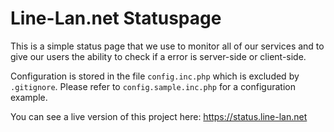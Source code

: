 # Line-Lan.net Statuspage

This is a simple status page that we use to monitor all of our services and to
give our users the ability to check if a error is server-side or client-side.

Configuration is stored in the file `config.inc.php` which is excluded by
`.gitignore`. Please refer to `config.sample.inc.php` for a configuration
example. 

You can see a live version of this project here: https://status.line-lan.net